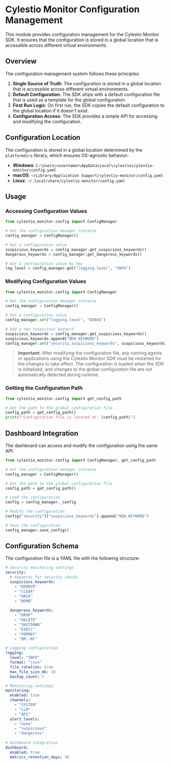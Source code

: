 # Cylestio Monitor Configuration Management

This module provides configuration management for the Cylestio Monitor SDK. It ensures that the configuration is stored in a global location that is accessible across different virtual environments.

## Overview

The configuration management system follows these principles:

1. **Single Source of Truth**: The configuration is stored in a global location that is accessible across different virtual environments.
2. **Default Configuration**: The SDK ships with a default configuration file that is used as a template for the global configuration.
3. **First Run Logic**: On first run, the SDK copies the default configuration to the global location if it doesn't exist.
4. **Configuration Access**: The SDK provides a simple API for accessing and modifying the configuration.

## Configuration Location

The configuration is stored in a global location determined by the `platformdirs` library, which ensures OS-agnostic behavior:

- **Windows**: `C:\Users\<username>\AppData\Local\cylestio\cylestio-monitor\config.yaml`
- **macOS**: `~/Library/Application Support/cylestio-monitor/config.yaml`
- **Linux**: `~/.local/share/cylestio-monitor/config.yaml`

## Usage

### Accessing Configuration Values

```python
from cylestio_monitor.config import ConfigManager

# Get the configuration manager instance
config_manager = ConfigManager()

# Get a configuration value
suspicious_keywords = config_manager.get_suspicious_keywords()
dangerous_keywords = config_manager.get_dangerous_keywords()

# Get a configuration value by key
log_level = config_manager.get("logging.level", "INFO")
```

### Modifying Configuration Values

```python
from cylestio_monitor.config import ConfigManager

# Get the configuration manager instance
config_manager = ConfigManager()

# Set a configuration value
config_manager.set("logging.level", "DEBUG")

# Add a new suspicious keyword
suspicious_keywords = config_manager.get_suspicious_keywords()
suspicious_keywords.append("NEW_KEYWORD")
config_manager.set("security.suspicious_keywords", suspicious_keywords)
```

> **Important**: After modifying the configuration file, any running agents or applications using the Cylestio Monitor SDK must be restarted for the changes to take effect. The configuration is loaded when the SDK is initialized, and changes to the global configuration file are not automatically detected during runtime.

### Getting the Configuration Path

```python
from cylestio_monitor.config import get_config_path

# Get the path to the global configuration file
config_path = get_config_path()
print(f"Configuration file is located at: {config_path}")
```

## Dashboard Integration

The dashboard can access and modify the configuration using the same API:

```python
from cylestio_monitor.config import ConfigManager, get_config_path

# Get the configuration manager instance
config_manager = ConfigManager()

# Get the path to the global configuration file
config_path = get_config_path()

# Load the configuration
config = config_manager._config

# Modify the configuration
config["security"]["suspicious_keywords"].append("NEW_KEYWORD")

# Save the configuration
config_manager.save_config()
```

## Configuration Schema

The configuration file is a YAML file with the following structure:

```yaml
# Security monitoring settings
security:
  # Keywords for security checks
  suspicious_keywords:
    - "REMOVE"
    - "CLEAR"
    - "HACK"
    - "BOMB"
  
  dangerous_keywords:
    - "DROP"
    - "DELETE"
    - "SHUTDOWN"
    - "EXEC("
    - "FORMAT"
    - "RM -RF"

# Logging configuration
logging:
  level: "INFO"
  format: "json"
  file_rotation: true
  max_file_size_mb: 10
  backup_count: 5

# Monitoring settings
monitoring:
  enabled: true
  channels:
    - "SYSTEM"
    - "LLM"
    - "API"
  alert_levels:
    - "none"
    - "suspicious"
    - "dangerous"
  
# Dashboard integration
dashboard:
  enabled: true
  metrics_retention_days: 30
``` 